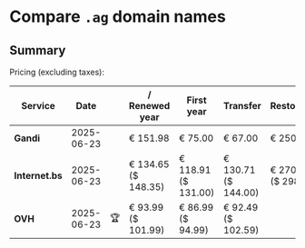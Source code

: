 # Compare `.ag` domain names

## Summary

Pricing (excluding taxes):

| Service | Date |  | / Renewed year | First year | Transfer | Restoration |
|--|--|--|--|--|--|--|
| **Gandi** | 2025-06-23 |  | € 151.98 | € 75.00 | € 67.00 | € 250.00 |
| **Internet.bs** | 2025-06-23 |  | € 134.65<br>($ 148.35) | € 118.91<br>($ 131.00) | € 130.71<br>($ 144.00) | € 270.85<br>($ 298.39) |
| **OVH** | 2025-06-23 | 🏆 | € 93.99<br>($ 101.99) | € 86.99<br>($ 94.99) | € 92.49<br>($ 102.59) |  |

